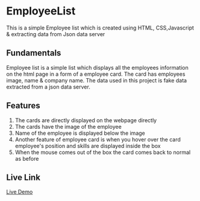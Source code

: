 # EmployeeList

This is a simple Employee list which is created using HTML, CSS,Javascript & extracting data from Json data server

## Fundamentals

Employee list is a simple list which displays all the employees information on the html page in a form of a employee card. The card has employees image, name & company name. The data used in this project is fake data extracted from a json data server.

## Features

1. The cards are directly displayed on the webpage directly
2. The cards have the image of the employee
3. Name of the employee is displayed below the image
4. Another feature of employee card is when you hover over the card employee's position and skills are displayed inside the box
5. When the mouse comes out of the box the card comes back to normal as before

## Live Link

[Live Demo](https://sagar-vartak.github.io/EmployeeList/)
